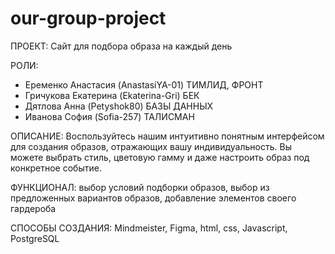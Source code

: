 # our-group-project
ПРОЕКТ: Сайт для подбора образа на каждый день

РОЛИ:
- Еременко Анастасия (AnastasiYA-01) ТИМЛИД, ФРОНТ 
- Гричукова Екатерина (Ekaterina-Gri) БЕК 
- Дятлова Анна (Petyshok80) БАЗЫ ДАННЫХ 
- Иванова София (Sofia-257) ТАЛИСМАН 

ОПИСАНИЕ: Воспользуйтесь нашим интуитивно понятным интерфейсом для создания образов, отражающих вашу индивидуальность. Вы можете выбрать стиль, цветовую гамму и даже настроить образ под конкретное событие.

ФУНКЦИОНАЛ: выбор условий подборки образов, выбор из предложенных вариантов образов, добавление элементов своего гардероба

СПОСОБЫ СОЗДАНИЯ: Mindmeister, Figma, html, css, Javascript, PostgreSQL


